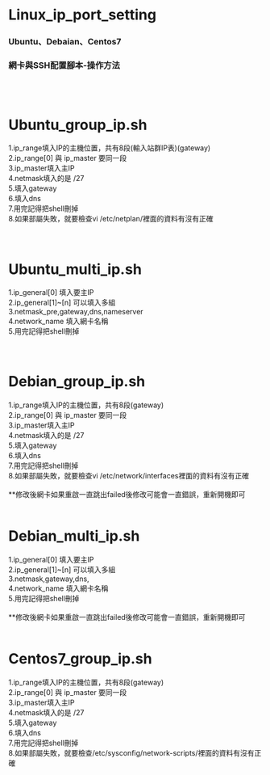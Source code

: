 # Linux_ip_port_setting
<h3>Ubuntu、Debaian、Centos7</h3>
<h3>網卡與SSH配置腳本-操作方法</h3>
<br><br>

# Ubuntu_group_ip.sh
1.ip_range填入IP的主機位置，共有8段(輸入站群IP表)(gateway)<br>
2.ip_range[0] 與 ip_master  要同一段<br>
3.ip_master填入主IP<br>
4.netmask填入的是 /27<br>
5.填入gateway<br>
6.填入dns<br>
7.用完記得把shell刪掉<br>
8.如果部屬失敗，就要檢查vi /etc/netplan/裡面的資料有沒有正確<br>
<br><br>

# Ubuntu_multi_ip.sh
1.ip_general[0]  填入要主IP<br>
2.ip_general[1]~[n]  可以填入多組<br>
3.netmask_pre,gateway,dns,nameserver<br>
4.network_name 填入網卡名稱<br>
5.用完記得把shell刪掉<br>
<br><br>


# Debian_group_ip.sh
1.ip_range填入IP的主機位置，共有8段(gateway)<br>
2.ip_range[0] 與 ip_master  要同一段<br>
3.ip_master填入主IP<br>
4.netmask填入的是 /27<br>
5.填入gateway<br>
6.填入dns<br>
7.用完記得把shell刪掉<br>
8.如果部屬失敗，就要檢查vi /etc/network/interfaces裡面的資料有沒有正確<br>
<br>
**修改後網卡如果重啟一直跳出failed後修改可能會一直錯誤，重新開機即可
<br><br>

# Debian_multi_ip.sh
1.ip_general[0]  填入要主IP<br>
2.ip_general[1]~[n]  可以填入多組<br>
3.netmask,gateway,dns,<br>
4.network_name 填入網卡名稱<br>
5.用完記得把shell刪掉<br>
<br>
**修改後網卡如果重啟一直跳出failed後修改可能會一直錯誤，重新開機即可
<br><br>

# Centos7_group_ip.sh
1.ip_range填入IP的主機位置，共有8段(gateway)<br>
2.ip_range[0] 與 ip_master  要同一段<br> 
3.ip_master填入主IP   <br>
4.netmask填入的是 /27<br>
5.填入gateway<br>
6.填入dns<br>
7.用完記得把shell刪掉<br>
8.如果部屬失敗，就要檢查/etc/sysconfig/network-scripts/裡面的資料有沒有正確<br>
<br><br>
